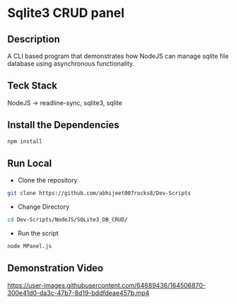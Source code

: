 # Sqlite3 CRUD panel

## Description

A CLI based program that demonstrates how NodeJS can manage sqlite file database using asynchronous functionality.

## Teck Stack

NodeJS -> readline-sync, sqlite3, sqlite

## Install the Dependencies

```bash
npm install
```

## Run Local

* Clone the repository

```bash
git clone https://github.com/abhijeet007rocks8/Dev-Scripts
```

* Change Directory

```bash
cd Dev-Scripts/NodeJS/SQLite3_DB_CRUD/
```

* Run the script

```bash
node MPanel.js
```

## Demonstration Video

https://user-images.githubusercontent.com/64689436/164506870-300e41d0-da3c-47b7-8d19-bddfdeae457b.mp4
